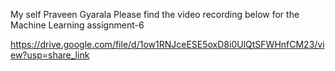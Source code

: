 My self Praveen Gyarala Please find the video recording below for the Machine Learning assignment-6

https://drive.google.com/file/d/1ow1RNJceESE5oxD8i0UlQtSFWHnfCM23/view?usp=share_link
